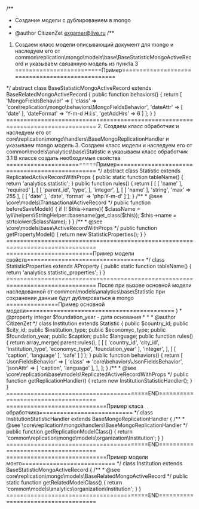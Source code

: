 /**
 * Создание модели с дублированием в mongo
 *
 * @author CitizenZet <exgamer@live.ru>
/**
1. Создаем класс модели описывающий документ для mongo и наследуем его от common\replication\mongo\models\base\BaseStatisticMongoActiveRecord и указываем связанную модель из пункта 3
=========================Пример=================================================
<?php
namespace common\replication\mongo\models\base;

use core\replication\mongo\models\BaseRelatedMongoActiveRecord;

/**
 * base replication mongo model for Statistic
 * 
 * @author CitizenZet <exgamer@live.ru>
 */
abstract class BaseStatisticMongoActiveRecord extends BaseRelatedMongoActiveRecord
{
    public function behaviors()
    {
        return [
            'MongoFieldsBehavior' => [
                    'class' => 'core\replication\mongo\behaviors\MongoFieldsBehavior',
                    'dateAttr' => [
                        'date'
                    ],
                    'dateFormat' => 'Y-m-d H:i:s',
                    'getAddHrs' => 6
            ]
        ];
    }
}
================================================================================

2. Создаем класс обработчик и наследуем его от core\replication\mongo\handlers\BaseMongoReplicationHandler и указываем mongo модель
3. Создаем класс модели и наследуем его от common\models\analytics\base\Statistic и указываем класс обработчик
    3.1 В классе создать необходимые свойства
==========================Пример================================================
<?php
namespace common\models\analytics\base;

use common\models\analytics\base\StatisticProperties;
use core\replication\base\models\ReplicatedActiveRecordWithProps;

/**
 * Базовая модель для статистических данных
 * 
 * @property integer id
 * @property string name
 * @property integer parent_id
 * @property integer type из справочника StatisticTypes
 * @property date date
 * 
 * @author CitizenZet <exgamer@live.ru>
 */
abstract class Statistic extends ReplicatedActiveRecordWithProps
{
    public static function  tableName()
    {
            return 'analytics.statistic';
    }

    public function rules()
    {
            return [
                    [
                        [
                            'name'
                        ],
                        'required'
                    ],
                    [
                        [
                            'parent_id',
                            'type',
                        ], 
                        'integer', 
                    ],
                    [
                        [
                            'name'
                        ], 
                        'string', 
                        'max' => 255
                    ],
                    [
                        [
                            'date'
                        ], 
                        'date', 
                        'format' => 'php:Y-m-d'
                    ]
            ];
    }

    /**
     * @see \core\models\TransactionalActiveRecord
     */
    public function beforeSaveModel()
    {
        if (! $this->name){
            $className = \yii\helpers\StringHelper::basename(get_class($this));
            $this->name = strtolower($className);
        }
    }
    
    /**
     * @see \core\models\base\ActiveRecordWithProps
     */
    public function getPropertyModel()
    {
        return new StatisticProperties();
    }
}

================================================================================

=========================Пример модели свойств==================================
<?php
namespace common\models\analytics\base;

use core\models\AProperty;

/**
 * properties для Statistic
 * 
 * @author CitizenZet <exgamer@live.ru>
 */
class StatisticProperties extends AProperty
{
	public static function  tableName()
        {
		return 'analytics.statistic_properties';
	}
}

================================================================================

После при вызове основной модели наследованной от common\models\analytics\base\Statistic при сохранении данные бдут дублироваться в mongo



===============Пример основной модели=========================================== 
<?php
namespace common\models\analytics\organization;

use common\models\analytics\base\Statistic;

use common\replication\mongo\handlers\organization\InstitutionStatisticHandler;

/**
 * Модель описывающая данные по заведению
 * 
 * @property array $caption                - название в виде json ( пример {"en": "Английский", "ru": "Русский"} )
 * @property integer $country_id            - идентификатор страны
 * @property integer $city_id               - идентификатор города @property timestamp $create_ts           - дата создания записи
 * @property integer $institution_type                  - тип
 * @property integer $economic_type         - вид организации (ConstHelper::INSTITUTION_ORG_TYPE_<*>)
 * @property integer $foundation_year       - дата основания
 * 
 * 
 * @author CitizenZet <exgamer@live.ru>
 */
class Institution extends Statistic
{
    public $country_id;
    public $city_id;
    public $institution_type;
    public $economyc_type;
    public $foundation_year;
    public $caption;
    public $language;

    public function rules()
    {
            return array_merge( parent::rules(),
                                [
                                        [
                                            [
                                                'country_id',
                                                'city_id',
                                                'institution_type',
                                                'economyc_type',
                                                'foundation_year'
                                            ], 
                                            'integer', 
                                        ],
                                        [
                                            [
                                               'caption',
                                               'language'
                                            ],
                                           'safe'
                                        ]
                                ]
            );
    }
    
    public function behaviors()
    {
        return [
            'JsonFieldsBehavior' => [
                'class' => 'core\behaviors\JsonFieldsBehavior',
                'jsonAttr' => [
                    'caption',
                    'language'
                ],
            ],
        ];
    }

    /**
     * @see \core\replication\base\models\ReplicatedActiveRecordWithProps
     */
    public function getReplicationHandler()
    {
        return new InstitutionStatisticHandler();
    }

}
=========================================END====================================




=============================Пример класа обработчика===========================

<?php
namespace common\replication\mongo\handlers\organization;

use core\replication\mongo\handlers\BaseMongoReplicationHandler;

/**
 * replication handler for statistic
 * 
 * 
 * @author CitizenZet <exgamer@live.ru>
 */
class InstitutionStatisticHandler extends BaseMongoReplicationHandler
{
    /**
     * @see \core\replication\mongo\handlers\BaseMongoReplicationHandler
     */
    public  function getReplicationModelClass()
    {
        return 'common\replication\mongo\models\organization\Institution';
    }
}

=========================================END====================================




=============================Пример модели монго===========================

<?php
namespace common\replication\mongo\models\organization;

use common\replication\mongo\models\base\BaseStatisticMongoActiveRecord;

/**
 * replication mongo model for Statistic
 * 
 * @author CitizenZet <exgamer@live.ru>
 */
class Institution extends BaseStatisticMongoActiveRecord
{
    /**
     * @see core\replication\mongo\models\BaseRelatedMongoActiveRecord
     */
    public static function getRelatedModelClass()
    {
        return 'common\models\analytics\organization\Institution';
    }
}

=========================================END====================================